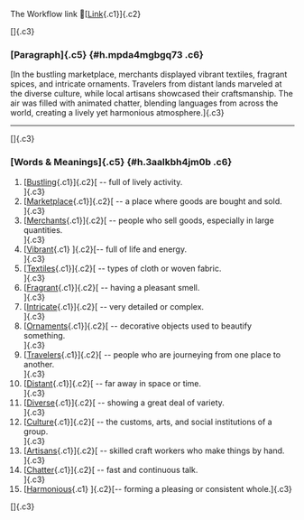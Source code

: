 The Workflow link
👏[[Link](https://www.google.com/url?q=http://www.google.com&sa=D&source=editors&ust=1759094499619603&usg=AOvVaw1jwK-UYzZBuJzra5bhU_P-){.c1}]{.c2}

[]{.c3}

### [Paragraph]{.c5} {#h.mpda4mgbgq73 .c6}

[In the bustling marketplace, merchants displayed vibrant textiles,
fragrant spices, and intricate ornaments. Travelers from distant lands
marveled at the diverse culture, while local artisans showcased their
craftsmanship. The air was filled with animated chatter, blending
languages from across the world, creating a lively yet harmonious
atmosphere.]{.c3}

------------------------------------------------------------------------

[]{.c3}

### [Words & Meanings]{.c5} {#h.3aalkbh4jm0b .c6}

1.  [[Bustling](https://www.google.com/url?q=http://www.google.com&sa=D&source=editors&ust=1759094499620540&usg=AOvVaw1UOcsXL52Tar8bYTjrYBca){.c1}]{.c2}[ --
    full of lively activity.\
    ]{.c3}
2.  [[Marketplace](https://www.google.com/url?q=http://www.google.com&sa=D&source=editors&ust=1759094499620721&usg=AOvVaw3pNfL3ojvNhDlRMLrrSKTN){.c1}]{.c2}[ --
    a place where goods are bought and sold.\
    ]{.c3}
3.  [[Merchants](https://www.google.com/url?q=http://www.google.com&sa=D&source=editors&ust=1759094499620902&usg=AOvVaw1Hmchad6sBw4LP3trwBtRG){.c1}]{.c2}[ --
    people who sell goods, especially in large quantities.\
    ]{.c3}
4.  [[Vibrant](https://www.google.com/url?q=http://www.google.com&sa=D&source=editors&ust=1759094499621114&usg=AOvVaw09V2Ck8auj7m1Plc5VZMoz){.c1}
    ]{.c2}[-- full of life and energy.\
    ]{.c3}
5.  [[Textiles](https://www.google.com/url?q=http://www.google.com&sa=D&source=editors&ust=1759094499621263&usg=AOvVaw2aLtjzVnjDf6pVHLmde82t){.c1}]{.c2}[ --
    types of cloth or woven fabric.\
    ]{.c3}
6.  [[Fragrant](https://www.google.com/url?q=http://www.google.com&sa=D&source=editors&ust=1759094499621425&usg=AOvVaw3LuX6_zzL9klv-ZxD6HX8b){.c1}]{.c2}[ --
    having a pleasant smell.\
    ]{.c3}
7.  [[Intricate](https://www.google.com/url?q=http://www.google.com&sa=D&source=editors&ust=1759094499621591&usg=AOvVaw0R5pjwK42YZaah5rOydYSy){.c1}]{.c2}[ --
    very detailed or complex.\
    ]{.c3}
8.  [[Ornaments](https://www.google.com/url?q=http://www.google.com&sa=D&source=editors&ust=1759094499621744&usg=AOvVaw2bbldlEQ9M2PAkgzwZ4LPd){.c1}]{.c2}[ --
    decorative objects used to beautify something.\
    ]{.c3}
9.  [[Travelers](https://www.google.com/url?q=http://www.google.com&sa=D&source=editors&ust=1759094499621924&usg=AOvVaw0UWt4xENdgKbTeewGUIdTF){.c1}]{.c2}[ --
    people who are journeying from one place to another.\
    ]{.c3}
10. [[Distant](https://www.google.com/url?q=http://www.google.com&sa=D&source=editors&ust=1759094499622142&usg=AOvVaw3yuImH5nzolSnbH78gKwpc){.c1}]{.c2}[ --
    far away in space or time.\
    ]{.c3}
11. [[Diverse](https://www.google.com/url?q=http://www.google.com&sa=D&source=editors&ust=1759094499622297&usg=AOvVaw0cR9mubnUmXfgqpS97AoAC){.c1}]{.c2}[ --
    showing a great deal of variety.\
    ]{.c3}
12. [[Culture](https://www.google.com/url?q=http://www.google.com&sa=D&source=editors&ust=1759094499622459&usg=AOvVaw1G_VQEobKBUmvJNPlAUg8Q){.c1}]{.c2}[ --
    the customs, arts, and social institutions of a group.\
    ]{.c3}
13. [[Artisans](https://www.google.com/url?q=http://www.google.com&sa=D&source=editors&ust=1759094499622658&usg=AOvVaw2sty_0rzMqL5gAY_oBuPtX){.c1}]{.c2}[ --
    skilled craft workers who make things by hand.\
    ]{.c3}
14. [[Chatter](https://www.google.com/url?q=http://www.google.com&sa=D&source=editors&ust=1759094499622839&usg=AOvVaw1TytfZfsna3n16JidN_sCI){.c1}]{.c2}[ --
    fast and continuous talk.\
    ]{.c3}
15. [[Harmonious](https://www.google.com/url?q=http://www.google.com&sa=D&source=editors&ust=1759094499623000&usg=AOvVaw3ZEFjYPe3H4t33w5M2nyIN){.c1}
    ]{.c2}[-- forming a pleasing or consistent whole.]{.c3}

[]{.c3}
